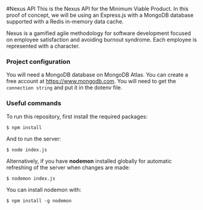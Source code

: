#Nexus API
This is the Nexus API for the Minimum Viable Product. In this proof of concept, we will be using an Express.js with a MongoDB database supported with a Redis in-memory data cache.

Nexus is a gamified agile methodology for software development focused on employee satisfaction and avoiding burnout syndrome. Each employee is represented with a character.

### Project configuration

You will need a MongoDB database on MongoDB Atlas. You can create a free account at https://www.mongodb.com. You will need to get the `connection string` and put it in the dotenv file.

### Useful commands

To run this repository, first install the required packages:

```
$ npm install
```

And to run the server:

```
$ node index.js
```

Alternatively, if you have **nodemon** installed globally for automatic refreshing of the server when changes are made:

```
$ nodemon index.js
```

You can install nodemon with:

```
$ npm install -g nodemon
```

